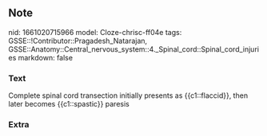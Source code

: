 ## Note
nid: 1661020715966
model: Cloze-chrisc-ff04e
tags: GSSE::!Contributor::Pragadesh_Natarajan, GSSE::Anatomy::Central_nervous_system::4._Spinal_cord::Spinal_cord_injuries
markdown: false

### Text
Complete spinal cord transection initially presents as {{c1::flaccid}}, then later becomes {{c1::spastic}} paresis

### Extra

